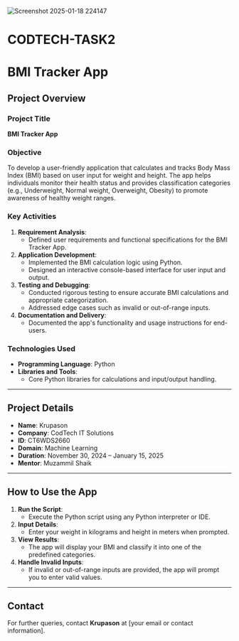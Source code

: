 ![Screenshot 2025-01-18 224147](https://github.com/user-attachments/assets/24efb660-699c-4912-81c6-fc40385b314b)
# CODTECH-TASK2

# BMI Tracker App

## Project Overview

### Project Title
**BMI Tracker App**

### Objective
To develop a user-friendly application that calculates and tracks Body Mass Index (BMI) based on user input for weight and height. The app helps individuals monitor their health status and provides classification categories (e.g., Underweight, Normal weight, Overweight, Obesity) to promote awareness of healthy weight ranges.

### Key Activities
1. **Requirement Analysis**:
   - Defined user requirements and functional specifications for the BMI Tracker App.
2. **Application Development**:
   - Implemented the BMI calculation logic using Python.
   - Designed an interactive console-based interface for user input and output.
3. **Testing and Debugging**:
   - Conducted rigorous testing to ensure accurate BMI calculations and appropriate categorization.
   - Addressed edge cases such as invalid or out-of-range inputs.
4. **Documentation and Delivery**:
   - Documented the app's functionality and usage instructions for end-users.

### Technologies Used
- **Programming Language**: Python
- **Libraries and Tools**:
  - Core Python libraries for calculations and input/output handling.

---

## Project Details

- **Name**: Krupason
- **Company**: CodTech IT Solutions
- **ID**: CT6WDS2660
- **Domain**: Machine Learning
- **Duration**: November 30, 2024 – January 15, 2025
- **Mentor**: Muzammil Shaik

---

## How to Use the App
1. **Run the Script**:
   - Execute the Python script using any Python interpreter or IDE.
2. **Input Details**:
   - Enter your weight in kilograms and height in meters when prompted.
3. **View Results**:
   - The app will display your BMI and classify it into one of the predefined categories.
4. **Handle Invalid Inputs**:
   - If invalid or out-of-range inputs are provided, the app will prompt you to enter valid values.

---

## Contact
For further queries, contact **Krupason** at [your email or contact information].
